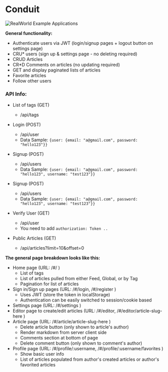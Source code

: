 # Conduit 
![RealWorld Example Applications](media/realworld-dual-mode.png)



**General functionality:**

- Authenticate users via JWT (login/signup pages + logout button on settings page)
- CRU* users (sign up & settings page - no deleting required)
- CRUD Articles
- CR*D Comments on articles (no updating required)
- GET and display paginated lists of articles
- Favorite articles
- Follow other users

### API Info:

- List of tags (GET)

  - /api/tags

- Login (POST)

  - /api/user
  - Data Sample: `{user: {email: "a@gmail.com", password: "hello123"}}`

- Signup (POST)

  - /api/users
  - Data Sample: `{user: {email: "a@gmail.com", password: "hello123", username: "test123"}}`

- Signup (POST)

  - /api/users
  - Data Sample: `{user: {email: "a@gmail.com", password: "hello123", username: "test123"}}`

- Verify User (GET)

  - /api/user
  - You need to add `authorization: Token ..`

- Public Articles (GET)
  - /api/articles?limit=10&offset=0

**The general page breakdown looks like this:**

- Home page (URL: /#/ )
    - List of tags
    - List of articles pulled from either Feed, Global, or by Tag
    - Pagination for list of articles
- Sign in/Sign up pages (URL: /#/login, /#/register )
    - Uses JWT (store the token in localStorage)
    - Authentication can be easily switched to session/cookie based
- Settings page (URL: /#/settings )
- Editor page to create/edit articles (URL: /#/editor, /#/editor/article-slug-here )
- Article page (URL: /#/article/article-slug-here )
    - Delete article button (only shown to article's author)
    - Render markdown from server client side
    - Comments section at bottom of page
    - Delete comment button (only shown to comment's author)
- Profile page (URL: /#/profile/:username, /#/profile/:username/favorites )
    - Show basic user info
    - List of articles populated from author's created articles or author's favorited articles
